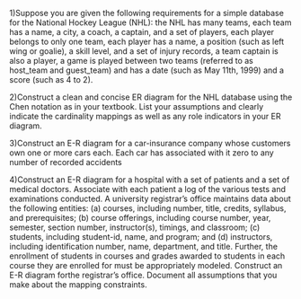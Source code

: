 1)Suppose you are given the following requirements for a simple database for the National Hockey League (NHL): the NHL has many teams, each team has a name, a city, a coach, a captain, and a set of players, each player belongs to only one team, each player has a name, a position (such as left wing or goalie), a skill level, and a set of injury records, a team captain is also a player, a game is played between two teams (referred to as host_team and guest_team) and has a date (such as May 11th, 1999) and a score (such as 4 to 2).

2)Construct a clean and concise ER diagram for the NHL database using the Chen notation as in your textbook. List your assumptions and clearly indicate the cardinality mappings as well as any role indicators in your ER diagram.

3)Construct an E-R diagram for a car-insurance company whose customers own one or more cars each. Each car has associated with it zero to any number of recorded accidents

4)Construct an E-R diagram for a hospital with a set of patients and a set of medical doctors. Associate with each patient a log of the various tests and examinations conducted. A university registrar’s office maintains data about the following entities: (a) courses, including number, title, credits, syllabus, and prerequisites; (b) course offerings, including course number, year, semester, section number, instructor(s), timings, and classroom; (c) students, including student-id, name, and program; and (d) instructors, including identification number, name, department, and title. Further, the enrollment of students in courses and grades awarded to students in each course they are enrolled for must be appropriately modeled. Construct an E-R diagram forthe registrar’s office. Document all assumptions that you make about the mapping constraints.
